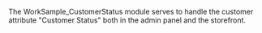 The WorkSample_CustomerStatus module serves to handle the customer attribute "Customer Status" both in the admin panel and the storefront.